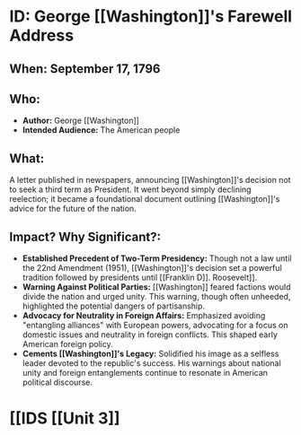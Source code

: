 # ID: George [[Washington]]'s Farewell Address
## When: September 17, 1796
## Who: 
- **Author:**  George [[Washington]]
- **Intended Audience:** The American people
## What: 
A letter published in newspapers, announcing [[Washington]]'s decision not to seek a third term as President. It went beyond simply declining reelection; it became a foundational document outlining [[Washington]]'s advice for the future of the nation.
## Impact? Why Significant?: 
* **Established Precedent of Two-Term Presidency:** Though not a law until the 22nd Amendment (1951), [[Washington]]'s decision set a powerful tradition followed by presidents until [[Franklin D]]. Roosevelt]].
* **Warning Against Political Parties:** [[Washington]] feared factions would divide the nation and urged unity. This warning, though often unheeded, highlighted the potential dangers of partisanship.
* **Advocacy for Neutrality in Foreign Affairs:** Emphasized avoiding "entangling alliances" with European powers, advocating for a focus on domestic issues and neutrality in foreign conflicts. This shaped early American foreign policy.
* **Cements [[Washington]]'s Legacy:** Solidified his image as a selfless leader devoted to the republic's success. His warnings about national unity and foreign entanglements continue to resonate in American political discourse. 

# [[IDS [[Unit 3]]
